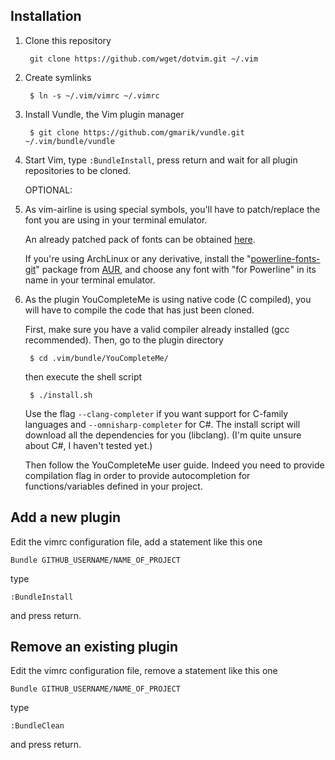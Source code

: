 ## Installation

1. Clone this repository

        git clone https://github.com/wget/dotvim.git ~/.vim

2. Create symlinks

        $ ln -s ~/.vim/vimrc ~/.vimrc

3. Install Vundle, the Vim plugin manager

        $ git clone https://github.com/gmarik/vundle.git ~/.vim/bundle/vundle

4. Start Vim, type `:BundleInstall`, press return and wait for all plugin repositories to be cloned.

    OPTIONAL:

5. As vim-airline is using special symbols, you'll have to patch/replace the font you are using in your terminal emulator. 

   An already patched pack of fonts can be obtained [here](https://github.com/Lokaltog/powerline-fonts).
   
   If you're using ArchLinux or any derivative, install the "[powerline-fonts-git](https://aur.archlinux.org/packages/powerline-fonts-git)" package from [AUR](https://aur.archlinux.org), and choose any font with "for Powerline" in its name in your terminal emulator.

6. As the plugin YouCompleteMe is using native code (C compiled), you will have to compile the code that has just been cloned.

   First, make sure you have a valid compiler already installed (gcc recommended). Then, go to the plugin directory

        $ cd .vim/bundle/YouCompleteMe/

   then execute the shell script
    
        $ ./install.sh

   Use the flag `--clang-completer` if you want support for C-family languages and `--omnisharp-completer` for C#. The install script will download all the dependencies for you (libclang). (I'm quite unsure about C#, I haven't tested yet.)

    Then follow the YouCompleteMe user guide. Indeed you need to provide compilation flag in order to provide autocompletion for functions/variables defined in your project.

## Add a new plugin

Edit the vimrc configuration file, add a statement like this one 

    Bundle GITHUB_USERNAME/NAME_OF_PROJECT

type  

    :BundleInstall

and press return.

## Remove an existing plugin

Edit the vimrc configuration file, remove a statement like this one

    Bundle GITHUB_USERNAME/NAME_OF_PROJECT

type

    :BundleClean

and press return.
